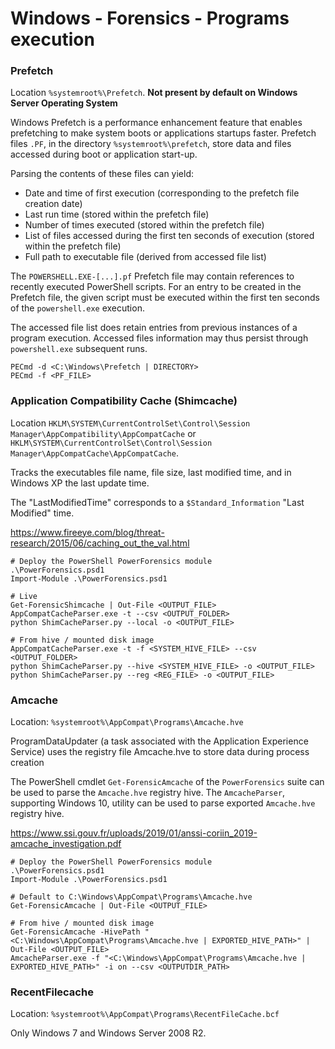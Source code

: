 # Windows - Forensics - Programs execution

### Prefetch

Location `%systemroot%\Prefetch`. **Not present by default on Windows Server
Operating System**

Windows Prefetch is a performance enhancement feature that enables prefetching
to make system boots or applications startups faster. Prefetch files `.PF`,
in the directory `%systemroot%\prefetch`, store data and files accessed during
boot or application start-up.

Parsing the contents of these files can yield:
  - Date and time of first execution (corresponding to the prefetch file
    creation date)
  - Last run time (stored within the prefetch file)
  - Number of times executed (stored within the prefetch file)
  - List of files accessed during the first ten seconds of execution
    (stored within the prefetch file)
  - Full path to executable file (derived from accessed file list)

The `POWERSHELL.EXE-[...].pf` Prefetch file may contain references to
recently executed PowerShell scripts. For an entry to be created in the
Prefetch file, the given script must be executed within the first ten seconds
of the `powershell.exe` execution.

The accessed file list does retain entries from previous instances of a program
execution. Accessed files information may thus persist through `powershell.exe`
subsequent runs.

```
PECmd -d <C:\Windows\Prefetch | DIRECTORY>
PECmd -f <PF_FILE>
```

### Application Compatibility Cache (Shimcache)

Location
`HKLM\SYSTEM\CurrentControlSet\Control\Session Manager\AppCompatibility\AppCompatCache`
or `HKLM\SYSTEM\CurrentControlSet\Control\Session Manager\AppCompatCache\AppCompatCache`.

Tracks the executables file name, file size, last modified time,
and in Windows XP the last update time.

The "LastModifiedTime" corresponds to a `$Standard_Information` "Last Modified"
time.

https://www.fireeye.com/blog/threat-research/2015/06/caching_out_the_val.html

```
# Deploy the PowerShell PowerForensics module
.\PowerForensics.psd1
Import-Module .\PowerForensics.psd1

# Live
Get-ForensicShimcache | Out-File <OUTPUT_FILE>
AppCompatCacheParser.exe -t --csv <OUTPUT_FOLDER>
python ShimCacheParser.py --local -o <OUTPUT_FILE>

# From hive / mounted disk image
AppCompatCacheParser.exe -t -f <SYSTEM_HIVE_FILE> --csv <OUTPUT_FOLDER>
python ShimCacheParser.py --hive <SYSTEM_HIVE_FILE> -o <OUTPUT_FILE>
python ShimCacheParser.py --reg <REG_FILE> -o <OUTPUT_FILE>
```

### Amcache

Location: `%systemroot%\AppCompat\Programs\Amcache.hve`

ProgramDataUpdater (a task associated with the Application
Experience Service) uses the registry file Amcache.hve to store
data during process creation

The PowerShell cmdlet `Get-ForensicAmcache` of the `PowerForensics` suite
can be used to parse the `Amcache.hve` registry hive. The `AmcacheParser`,
supporting Windows 10, utility can be used to parse exported `Amcache.hve`
registry hive.

https://www.ssi.gouv.fr/uploads/2019/01/anssi-coriin_2019-amcache_investigation.pdf

```
# Deploy the PowerShell PowerForensics module
.\PowerForensics.psd1
Import-Module .\PowerForensics.psd1

# Default to C:\Windows\AppCompat\Programs\Amcache.hve
Get-ForensicAmcache | Out-File <OUTPUT_FILE>

# From hive / mounted disk image
Get-ForensicAmcache -HivePath "<C:\Windows\AppCompat\Programs\Amcache.hve | EXPORTED_HIVE_PATH>" | Out-File <OUTPUT_FILE>
AmcacheParser.exe -f "<C:\Windows\AppCompat\Programs\Amcache.hve | EXPORTED_HIVE_PATH>" -i on --csv <OUTPUTDIR_PATH>
```

### RecentFilecache

Location: `%systemroot%\AppCompat\Programs\RecentFileCache.bcf`

Only Windows 7 and Windows Server 2008 R2.
